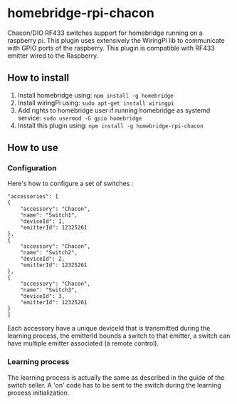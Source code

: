# homebridge-rpi-chacon

Chacon/DIO RF433 switches support for homebridge running on a raspberry pi. 
This plugin uses extensively the WiringPi lib to communicate with GPIO ports of 
the raspberry. This plugin is compatible with RF433 emitter wired to the Raspberry.

## How to install

1. Install homebridge using: `npm install -g homebridge`
2. Install wiringPi using: `sudo apt-get install wiringpi`
3. Add rights to homebridge user if running homebridge as systemd service: `sudo usermod -G gpio homebridge`
4. Install this plugin using: `npm install -g homebridge-rpi-chacon`

## How to use

### Configuration
Here's how to configure a set of switches :

    "accessories": [
    {
        "accessory": "Chacon",
        "name": "Switch1",
        "deviceId": 1,
        "emitterId": 12325261
    },
    {
        "accessory": "Chacon",
        "name": "Switch2",
        "deviceId": 2,
        "emitterId": 12325261
    },
    {
        "accessory": "Chacon",
        "name": "Switch3",
        "deviceId": 3,
        "emitterId": 12325261
    }
    ]

Each accessory have a unique deviceId that is transmitted during the learning process, 
the emitterId bounds a switch to that emitter, a switch can have multiple emitter associated (a remote control).

### Learning process
The learning process is actually the same as described in the guide of the switch seller. A 'on' code has to be sent to the switch
during the learning process initialization.
